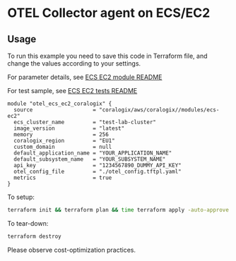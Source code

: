 # OTEL Collector agent on ECS/EC2

## Usage

To run this example you need to save this code in Terraform file, and change the values according to your settings.

For parameter details, see [ECS EC2 module README](../../modules/ecs-ec2/README.md)

For test sample, see [ECS EC2 tests README](../../tests/ecs-ec2/README.md)

```hcl
module "otel_ecs_ec2_coralogix" {
  source                   = "coralogix/aws/coralogix//modules/ecs-ec2"
  ecs_cluster_name         = "test-lab-cluster"
  image_version            = "latest"
  memory                   = 256
  coralogix_region         = "EU1"
  custom_domain            = null
  default_application_name = "YOUR_APPLICATION_NAME"
  default_subsystem_name   = "YOUR_SUBSYSTEM_NAME"
  api_key                  = "1234567890_DUMMY_API_KEY"
  otel_config_file         = "./otel_config.tftpl.yaml"
  metrics                  = true
}
```

To setup:
```bash
terraform init && terraform plan && time terraform apply -auto-approve
```

To tear-down:
```bash
terraform destroy
```

Please observe cost-optimization practices.
